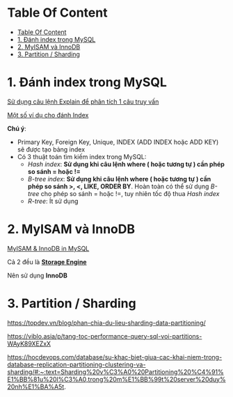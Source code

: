 # Table Of Content

- [Table Of Content](#table-of-content)
- [1. Đánh index trong MySQL](#1-đánh-index-trong-mysql)
- [2. MyISAM và InnoDB](#2-myisam-và-innodb)
- [3. Partition / Sharding](#3-partition--sharding)

# 1. Đánh index trong MySQL

[Sử dụng câu lệnh Explain để phân tích 1 câu truy vấn](https://viblo.asia/p/su-dung-explain-de-toi-uu-cau-lenh-mysql-BYjv44gmvxpV)

[Một số ví dụ cho đánh Index](https://viblo.asia/p/su-dung-index-trong-database-nhu-the-nao-cho-hieu-qua-4P856q69lY3)

**Chú ý**:

- Primary Key, Foreign Key, Unique, INDEX (ADD INDEX hoặc ADD KEY) sẽ được tạo bảng index
- Có 3 thuật toán tìm kiếm index trong MySQL:
  - _Hash index_: **Sử dụng khi câu lệnh where \( hoặc tương tự \) cần phép so sánh = hoặc !=**
  - _B-tree index_: **Sử dụng khi câu lệnh where \( hoặc tương tự \) cần phép so sánh >, <, LIKE, ORDER BY**. Hoàn toàn có thể sử dụng _B-tree_ cho phép so sánh = hoặc !=, tuy nhiên tốc độ thua _Hash index_
  - _R-tree_: Ít sử dụng

# 2. MyISAM và InnoDB

[MyISAM & InnoDB in MySQL](https://viblo.asia/p/myisam-innodb-in-mysql-924lJOkm5PM)

Cả 2 đều là **[Storage Engine](https://en.wikipedia.org/wiki/Database_engine)**

Nên sử dụng **InnoDB**

# 3. Partition / Sharding

https://topdev.vn/blog/phan-chia-du-lieu-sharding-data-partitioning/

https://viblo.asia/p/tang-toc-performance-query-sql-voi-partitions-WAyK89XEZxX

https://hocdevops.com/database/su-khac-biet-giua-cac-khai-niem-trong-database-replication-partitioning-clustering-va-sharding/#:~:text=Sharding%20v%C3%A0%20Partitioning%20%C4%91%E1%BB%81u%20l%C3%A0,trong%20m%E1%BB%99t%20server%20duy%20nh%E1%BA%A5t.
